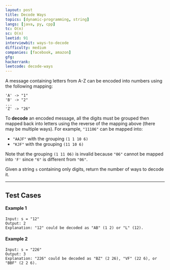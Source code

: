 ```yaml
---
layout: post
title: Decode Ways
topics: [dynamic-programming, string]
langs: [java, py, cpp]
tc: O(n)
sc: O(n)
leetid: 91
interviewbit: ways-to-decode
difficulty: medium
companies: [facebook, amazon]
gfg: 
hackerrank: 
leetcode: decode-ways
---
```


A message containing letters from A-Z can be encoded into numbers using the following mapping:
```
'A' -> "1"
'B' -> "2"
...
'Z' -> "26"
```

To **decode** an encoded message, 
all the digits must be grouped then mapped back into letters using the reverse of the mapping above (there may be multiple ways). 
For example, `"11106"` can be mapped into:
- `"AAJF"` with the grouping `(1 1 10 6)`
- `"KJF"` with the grouping `(11 10 6)`

Note that the grouping `(1 11 06)` is invalid because `"06"` cannot be mapped into `'F'` since `"6"` is different from `"06"`.

Given a string `s` containing only digits, return the number of ways to decode it.

---

## Test Cases

#### Example 1
```
Input: s = "12"
Output: 2
Explanation: "12" could be decoded as "AB" (1 2) or "L" (12).
```

#### Example 2
```
Input: s = "226"
Output: 3
Explanation: "226" could be decoded as "BZ" (2 26), "VF" (22 6), or "BBF" (2 2 6).
```